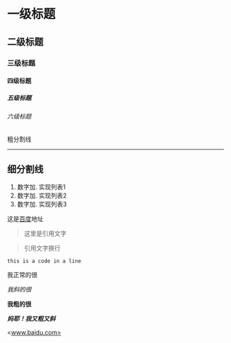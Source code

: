 # 一级标题
 ## 二级标题
 ### 三级标题
 #### 四级标题
 ##### 五级标题
 ###### 六级标题
 
 粗分割线
***
细分割线
---
1.  数字加. 实现列表1
2.   数字加. 实现列表2
4.  数字加. 实现列表3

这是[百度](www.baidu.com)地址

 > 这里是引用文字
 
 > 引用文字换行
 
 `this is a code in a line `
 
 我正常的很
 
 *我斜的很*  
 
 **我粗的很**  
 
 ***妈耶！我又粗又斜***
 
 
 <www.baidu.com>
